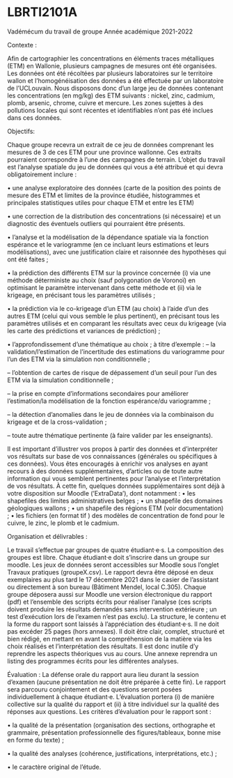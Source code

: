 # LBRTI2101A

Vadémécum du travail de groupe
Année académique 2021-2022

Contexte :

Afin de cartographier les concentrations en éléments traces métalliques (ETM) en Wallonie,
plusieurs campagnes de mesures ont été organisées. Les données ont été récoltées par plusieurs
laboratoires sur le territoire wallon et l’homogénéisation des données a été effectuée par un
laboratoire de l’UCLouvain. Nous disposons donc d’un large jeu de données contenant les
concentrations (en mg/kg) des ETM suivants : nickel, zinc, cadmium, plomb, arsenic, chrome,
cuivre et mercure. Les zones sujettes à des pollutions locales qui sont récentes et identifiables
n’ont pas été inclues dans ces données.

Objectifs: 

Chaque groupe recevra un extrait de ce jeu de données comprenant les mesures de 3 de ces
ETM pour une province wallonne. Ces extraits pourraient correspondre à l’une des campagnes
de terrain. L’objet du travail est l’analyse spatiale du jeu de données qui vous a été attribué et
qui devra obligatoirement inclure :

• une analyse exploratoire des données (carte de la position des points de mesure des ETM et
limites de la province étudiée, histogrammes et principales statistiques utiles pour chaque
ETM et entre les ETM)

• une correction de la distribution des concentrations (si nécessaire) et un diagnostic des
éventuels outliers qui pourraient être présents.

• l’analyse et la modélisation de la dépendance spatiale via la fonction espérance et le variogramme (en ce incluant leurs estimations et leurs modélisations), avec une justification claire et raisonnée des hypothèses qui ont été faites ;

• la prédiction des différents ETM sur la province concernée (i) via une méthode déterministe au choix (sauf polygonation de Voronoï) en optimisant le paramètre intervenant dans cette méthode et (ii) via le krigeage, en précisant tous les paramètres utilisés ;

• la prédiction via le co-krigeage d’un ETM (au choix) à l’aide d’un des autres ETM (celui qui vous semble le plus pertinent), en précisant tous les paramètres utilisés et en comparant les résultats avec ceux du krigeage (via les carte des prédictions et variances de prédiction) ;

• l’approfondissement d’une thématique au choix ; à titre d’exemple :
– la validation/l’estimation de l’incertitude des estimations du variogramme pour l’un des ETM via la simulation non conditionnelle ;

– l’obtention de cartes de risque de dépassement d’un seuil pour l’un des ETM via la simulation conditionnelle ;

– la prise en compte d’informations secondaires pour améliorer l’estimation/la modélisation de la fonction espérance/du variogramme ;

– la détection d’anomalies dans le jeu de données via la combinaison du krigeage et de la cross-validation ;

– toute autre thématique pertinente (à faire valider par les enseignants).

Il est important d’illustrer vos propos à partir des données et d’interpréter vos résultats sur base de vos connaissances (générales ou spécifiques à ces données). Vous êtes encouragés à enrichir vos analyses en ayant recours à des données supplémentaires, d’articles ou de toute autre information qui vous semblent pertinentes pour l’analyse et l’interprétation de vos résultats. À cette fin, quelques données supplémentaires sont déjà à votre disposition sur Moodle (’ExtraData’), dont notamment :
• les shapefiles des limites administratives belges ;
• un shapefile des domaines géologiques wallons ;
• un shapefile des régions ETM (voir documentation) ;
• les fichiers (en format tif ) des modèles de concentration de fond pour le cuivre, le zinc, le plomb et le cadmium.

Organisation et délivrables :

Le travail s’effectue par groupes de quatre étudiant·e·s. La composition des groupes est libre.
Chaque étudiant·e doit s’inscrire dans un groupe sur moodle. Les jeux de données seront accessibles sur Moodle sous l’onglet Travaux pratiques (groupeX.csv). Le rapport devra être déposé en deux exemplaires au plus tard le 17 décembre 2021 dans le casier de l’assistant ou directement à son bureau (Bâtiment Mendel, local C.305). Chaque groupe déposera aussi sur Moodle une version électronique du rapport (pdf) et l’ensemble des scripts écrits pour réaliser l’analyse (ces scripts doivent produire les résultats demandés sans intervention extérieure ; un test d’exécution lors de l’examen n’est pas exclu). La structure, le contenu et la forme du rapport sont laissés à l’appréciation des étudiant·e·s. Il ne doit pas excéder 25 pages (hors annexes). Il doit être clair, complet, structuré et bien rédigé, en mettant en avant la compréhension de la matière via les choix réalisés et l’interprétation des résultats. Il est donc inutile d’y reprendre les aspects théoriques vus au cours. Une annexe reprendra un listing des programmes écrits pour les différentes analyses. 

Évaluation :
La défense orale du rapport aura lieu durant la session d’examen (aucune présentation ne doit être préparée à cette fin). Le rapport sera parcouru conjointement et des questions seront posées individuellement à chaque étudiant·e. L’évaluation portera (i) de manière collective sur la qualité du rapport et (ii) à titre individuel sur la qualité des réponses aux questions. Les critères d’évaluation pour le rapport sont :

• la qualité de la présentation (organisation des sections, orthographe et grammaire, présentation professionnelle des figures/tableaux, bonne mise en forme du texte) ;

• la qualité des analyses (cohérence, justifications, interprétations, etc.) ;

• le caractère original de l’étude.
